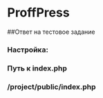 # ProffPress
##Ответ на тестовое задание

### Настройка:
### Путь к index.php
### /project/public/index.php
